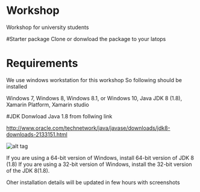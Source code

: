 # Workshop
Workshop for university students

#Starter package
Clone or donwload the package to your latops

# Requirements
We use windows workstation for this workshop
So following should be installed
    
Windows 7, Windows 8, Windows 8.1, or Windows 10,
Java JDK 8 (1.8),
Xamarin Platform,
Xamarin studio



#JDK 
Donwload Java 1.8 from follwing link

http://www.oracle.com/technetwork/java/javase/downloads/jdk8-downloads-2133151.html

![alt tag](https://developer.xamarin.com/guides/android/getting_started/installation/windows/manual_installation/Images/image1.png)

If you are using a 64-bit version of Windows, install 64-bit version of JDK 8 (1.8) If you are using a 32-bit version of Windows, install the 32-bit version of the JDK 8(1.8).


Oher installation details will be updated in few hours with screenshots